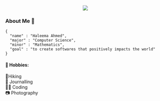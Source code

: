<!-- introduction -->
<h1 align="center">
  <a href="https://git.io/typing-svg">
    <img src="https://readme-typing-svg.herokuapp.com/?lines=Hi+There!+👋;&center=true&size=30">
  </a>
</h1>


### About Me  🚀
```
{
  "name" : "Haleema Ahmed",
  "major" : "Computer Science",
  "minor" : "Mathematics",
  "goal" : "to create softwares that positively impacts the world"
}
```



#### 💫 Hobbies:
🌿Hiking </br>
🌺 Journalling </br>
👩‍💻 Coding  </br>
📷 Photography</br>


